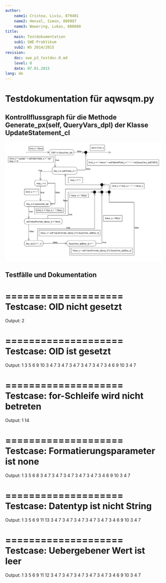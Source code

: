 ```yaml
---
author:
	name1: Cristea, Liviu, 879401
	name2: Hensel, Simon, 880997
	name3: Wewering, Lukas, 880680
title:
	main: Testdokumentation
	sub1: SWE-Praktikum
	sub2: WS 2014/2015
revision:
	doc: swe_p3_testdoc.0.md
	level: 0
	date: 07.01.2015
lang: de
---
```


# Testdokumentation für aqwsqm.py

## Kontrollflussgraph für die Methode Generate_px(self, QueryVars_dpl) der Klasse UpdateStatement_cl 

![Kontrollflussgraph](diagram.jpg)

## Testfälle und Dokumentation

====================
Testcase: OID nicht gesetzt
====================
Output:
2

====================
Testcase: OID ist gesetzt
====================
Output:
1
3
5
6
9
10
3
4
7
3
4
7
3
4
7
3
4
7
3
4
7
3
4
6
9
10
3
4
7

====================
Testcase: for-Schleife wird nicht betreten
====================
Output:
1
14

====================
Testcase: Formatierungsparameter ist none
====================
Output:
1
3
5
6
8
3
4
7
3
4
7
3
4
7
3
4
7
3
4
7
3
4
6
9
10
3
4
7

====================
Testcase: Datentyp ist nicht String
====================
Output:
1
3
5
6
9
11
13
3
4
7
3
4
7
3
4
7
3
4
7
3
4
7
3
4
6
9
10
3
4
7

====================
Testcase: Uebergebener Wert ist leer
====================
Output:
1
3
5
6
9
11
12
3
4
7
3
4
7
3
4
7
3
4
7
3
4
7
3
4
6
9
10
3
4
7
